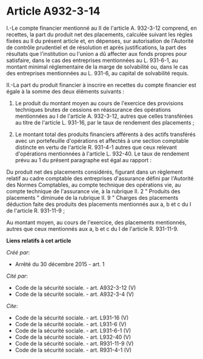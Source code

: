 # Article A932-3-14

I.-Le compte financier mentionné au II de l'article A. 932-3-12 comprend, en recettes, la part du produit net des placements,
calculée suivant les règles fixées au II du présent article et, en dépenses, sur autorisation de l'Autorité de contrôle
prudentiel et de résolution et après justifications, la part des résultats que l'institution ou l'union a dû affecter aux
fonds propres pour satisfaire, dans le cas des entreprises mentionnées au L. 931-6-1, au montant minimal réglementaire de la
marge de solvabilité ou, dans le cas des entreprises mentionnées au L. 931-6, au capital de solvabilité requis. 

II.-La part du produit financier à inscrire en recettes du compte financier est égale à la somme des deux éléments
suivants : 

1. Le produit du montant moyen au cours de l'exercice des provisions techniques brutes de cessions en réassurance des
opérations mentionnées au I de l'article A. 932-3-12, autres que celles transférées au titre de l'article L. 931-16, par le
taux de rendement des placements ; 

2. Le montant total des produits financiers afférents à des actifs transférés avec un portefeuille d'opérations et affectés à
une section comptable distincte en vertu de l'article R. 931-4-1 autres que ceux relevant d'opérations mentionnées à
l'article L. 932-40. Le taux de rendement prévu au 1 du présent paragraphe est égal au rapport : 

Du produit net des placements considérés, figurant dans un règlement relatif au cadre comptable des entreprises d'assurance
défini par l'Autorité des Normes Comptables, au compte technique des opérations vie, au compte technique de l'assurance vie,
à la rubrique II. 2 " Produits des placements " diminuée de la rubrique II. 9 " Charges des placements déduction faite des
produits des placements mentionnés aux a, b et c du I de l'article R. 931-11-9 ; 

Au montant moyen, au cours de l'exercice, des placements mentionnés, autres que ceux mentionnés aux a, b et c du I de
l'article R. 931-11-9.

**Liens relatifs à cet article**

_Créé par_:

  - Arrêté du 30 décembre 2015 - art. 1

_Cité par_:

  - Code de la sécurité sociale. - art. A932-3-12 (V)
  - Code de la sécurité sociale. - art. A932-3-4 (V)

_Cite_:

  - Code de la sécurité sociale. - art. L931-16 (V)
  - Code de la sécurité sociale. - art. L931-6 (V)
  - Code de la sécurité sociale. - art. L931-6-1 (V)
  - Code de la sécurité sociale. - art. L932-40 (V)
  - Code de la sécurité sociale. - art. R931-11-9 (V)
  - Code de la sécurité sociale. - art. R931-4-1 (V)
